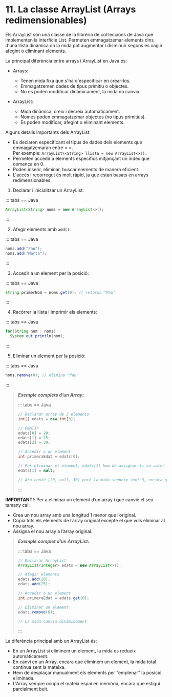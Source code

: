 # 11. La classe ArrayList (Arrays redimensionables)

Els ArrayList són una classe de la llibreria de col·leccions de Java que implementen la interfície List. Permeten emmagatzemar elements dins d'una llista dinàmica on la mida pot augmentar i disminuir segons es vagin afegint o eliminant elements.

La principal diferència entre arrays i ArrayList en Java és:

- Arrays:
  - Tenen mida fixa que s'ha d'especificar en crear-los.
  - Emmagatzemen dades de tipus primitiu o objectes.
  - No es poden modificar dinàmicament, la mida no canvia.

- ArrayList:
  - Mida dinàmica, creix i decreix automàticament.
  - Només poden emmagatzemar objectes (no tipus primitius).
  - Es poden modificar, afegint o eliminant elements.

Alguns detalls importants dels ArrayList:

- Es declaren especificant el tipus de dades dels elements que emmagatzemaran entre < >.  
  Per exemple: `ArrayList\<String> llista = new ArrayList<>();`
- Permeten accedir a elements específics mitjançant un índex que comença en 0.
- Poden inserir, eliminar, buscar elements de manera eficient.
- L'accés i recorregut és molt ràpid, ja que estan basats en arrays redimensionables.

1. Declarar i inicialitzar un ArrayList:

::: tabs
== Java

```java
ArrayList<String> noms = new ArrayList<>();
```

:::

2. Afegir elements amb `add()`:

::: tabs
== Java


```java
noms.add("Pau");
noms.add("Marta");
```

:::

3. Accedir a un element per la posició:

::: tabs
== Java

```java
String primerNom = noms.get(0); // retorna "Pau"
```

:::

4. Recórrer la llista i imprimir els elements:

::: tabs
== Java

```java
for(String nom : noms) 
  System.out.println(nom); 
```

:::

5. Eliminar un element per la posició:

::: tabs
== Java

```java
noms.remove(0); // elimina "Pau"
```

:::

>***Exemple complets d’un Array:***
>
>::: tabs
>== Java
>
>```java
>// Declarar array de 3 elements 
>int[] edats = new int[3];
>
>// Omplir
>edats[0] = 20; 
>edats[1] = 25;
>edats[2] = 30;
>
>// Accedir a un element
>int primeraEdat = edats[0]; 
>
>// Per eliminar el element, edats[1] hem de assignar-li un valor null
>edats[1] = null;
>
>// Ara conté [20, null, 30] però la mida segueix sent 3, encara que hi haga un element menys
>```
>
>:::

**IMPORTANT!**: Per a eliminar un element d’un array i que canvie el seu tamany cal:

- Crea un nou array amb una longitud 1 menor que l’original. 
- Copia tots els elements de l’array original excepte el que vols eliminar al nou array. 
- Assigna el nou array a l’array original.

>***Exemple complet d’un ArrayList:***
>
>::: tabs
>== Java
>
>```java
>// Declarar ArrayList
>ArrayList<Integer> edats = new ArrayList<>();
>
>// Afegir elements 
>edats.add(20);
>edats.add(25);
>
>// Accedir a un element
>int primeraEdat = edats.get(0);
>
>// Eliminar un element
>edats.remove(0);
>
>// La mida canvia dinàmicament
>```
>
>:::

La diferència principal amb un ArrayList és:

- En un ArrayList si eliminem un element, la mida es redueix automàticament.
- En canvi en un Array, encara que eliminem un element, la mida total continua sent la mateixa.
- Hem de desplaçar manualment els elements per "emplenar" la posició eliminada.
- L'Array sempre ocupa el mateix espai en memòria, encara que estigui parcialment buit.
